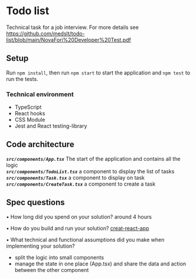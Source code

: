 # Todo list
Technical task for a job interview. For more details see https://github.com/medslt/todo-list/blob/main/NovaFori%20Developer%20Test.pdf

## Setup
Run `npm install`, then run `npm start` to start the application and `npm test` to run the tests.


### Technical environment
- TypeScript
- React hooks
- CSS Module
- Jest and React testing-library

## Code architecture

***`src/components/App.tsx`*** The start of the application and contains all the logic  
***`src/components/TodoList.tsx`*** a component to display the list of tasks
***`src/components/Task.tsx`*** a component to display on task
***`src/components/CreateTask.tsx`*** a component to create a task

## Spec questions
• How long did you spend on your solution? around 4 hours  

• How do you build and run your solution? [creat-react-app](https://create-react-app.dev/)


• What technical and functional assumptions did you make when implementing
your solution?
  - split the logic into small components 
  - manage the state in one place (App.tsx) and share the data and action between the other component
  
    


